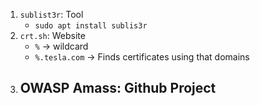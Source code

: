 1. `sublist3r`: Tool
	- `sudo apt install sublis3r`
2. `crt.sh`: Website
	- `%` -> wildcard
	- `%.tesla.com` -> Finds certificates using that domains
3. OWASP Amass: Github Project
	- 